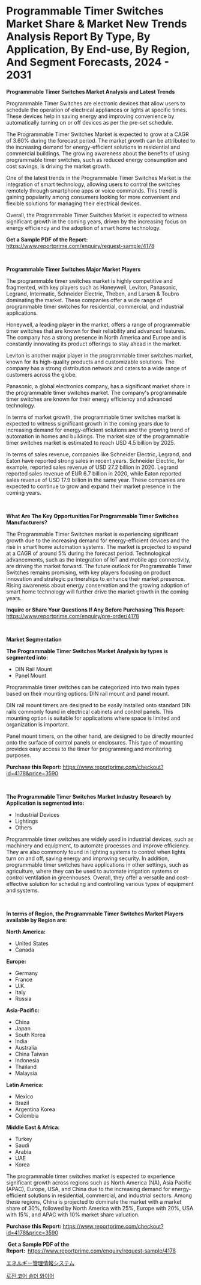 <p><h1>Programmable Timer Switches Market Share & Market New Trends Analysis Report By Type, By Application, By End-use, By Region, And Segment Forecasts, 2024 - 2031</h1></p><p><strong>Programmable Timer Switches Market Analysis and Latest Trends</strong></p>
<p><p>Programmable Timer Switches are electronic devices that allow users to schedule the operation of electrical appliances or lights at specific times. These devices help in saving energy and improving convenience by automatically turning on or off devices as per the pre-set schedule.</p><p>The Programmable Timer Switches Market is expected to grow at a CAGR of 3.60% during the forecast period. The market growth can be attributed to the increasing demand for energy-efficient solutions in residential and commercial buildings. The growing awareness about the benefits of using programmable timer switches, such as reduced energy consumption and cost savings, is driving the market growth.</p><p>One of the latest trends in the Programmable Timer Switches Market is the integration of smart technology, allowing users to control the switches remotely through smartphone apps or voice commands. This trend is gaining popularity among consumers looking for more convenient and flexible solutions for managing their electrical devices.</p><p>Overall, the Programmable Timer Switches Market is expected to witness significant growth in the coming years, driven by the increasing focus on energy efficiency and the adoption of smart home technology.</p></p>
<p><strong>Get a Sample PDF of the Report:&nbsp;</strong> <a href="https://www.reportprime.com/enquiry/request-sample/4178">https://www.reportprime.com/enquiry/request-sample/4178</a></p>
<p>&nbsp;</p>
<p><strong>Programmable Timer Switches Major Market Players</strong></p>
<p><p>The programmable timer switches market is highly competitive and fragmented, with key players such as Honeywell, Leviton, Panasonic, Legrand, Intermatic, Schneider Electric, Theben, and Larsen & Toubro dominating the market. These companies offer a wide range of programmable timer switches for residential, commercial, and industrial applications.</p><p>Honeywell, a leading player in the market, offers a range of programmable timer switches that are known for their reliability and advanced features. The company has a strong presence in North America and Europe and is constantly innovating its product offerings to stay ahead in the market.</p><p>Leviton is another major player in the programmable timer switches market, known for its high-quality products and customizable solutions. The company has a strong distribution network and caters to a wide range of customers across the globe.</p><p>Panasonic, a global electronics company, has a significant market share in the programmable timer switches market. The company's programmable timer switches are known for their energy efficiency and advanced technology.</p><p>In terms of market growth, the programmable timer switches market is expected to witness significant growth in the coming years due to increasing demand for energy-efficient solutions and the growing trend of automation in homes and buildings. The market size of the programmable timer switches market is estimated to reach USD 4.5 billion by 2025.</p><p>In terms of sales revenue, companies like Schneider Electric, Legrand, and Eaton have reported strong sales in recent years. Schneider Electric, for example, reported sales revenue of USD 27.2 billion in 2020. Legrand reported sales revenue of EUR 6.7 billion in 2020, while Eaton reported sales revenue of USD 17.9 billion in the same year. These companies are expected to continue to grow and expand their market presence in the coming years.</p></p>
<p>&nbsp;</p>
<p><strong>What Are The Key Opportunities For Programmable Timer Switches Manufacturers?</strong></p>
<p><p>The Programmable Timer Switches market is experiencing significant growth due to the increasing demand for energy-efficient devices and the rise in smart home automation systems. The market is projected to expand at a CAGR of around 5% during the forecast period. Technological advancements, such as the integration of IoT and mobile app connectivity, are driving the market forward. The future outlook for Programmable Timer Switches remains promising, with key players focusing on product innovation and strategic partnerships to enhance their market presence. Rising awareness about energy conservation and the growing adoption of smart home technology will further drive the market growth in the coming years.</p></p>
<p><strong>Inquire or Share Your Questions If Any Before Purchasing This Report:</strong> <a href="https://www.reportprime.com/enquiry/pre-order/4178">https://www.reportprime.com/enquiry/pre-order/4178</a></p>
<p>&nbsp;</p>
<p><strong>Market Segmentation</strong></p>
<p><strong>The Programmable Timer Switches Market Analysis by types is segmented into:</strong></p>
<p><ul><li>DIN Rail Mount</li><li>Panel Mount</li></ul></p>
<p><p>Programmable timer switches can be categorized into two main types based on their mounting options: DIN rail mount and panel mount. </p><p>DIN rail mount timers are designed to be easily installed onto standard DIN rails commonly found in electrical cabinets and control panels. This mounting option is suitable for applications where space is limited and organization is important. </p><p>Panel mount timers, on the other hand, are designed to be directly mounted onto the surface of control panels or enclosures. This type of mounting provides easy access to the timer for programming and monitoring purposes.</p></p>
<p><strong>Purchase this Report:&nbsp;</strong><a href="https://www.reportprime.com/checkout?id=4178&price=3590">https://www.reportprime.com/checkout?id=4178&price=3590</a></p>
<p>&nbsp;</p>
<p><strong>The Programmable Timer Switches Market Industry Research by Application is segmented into:</strong></p>
<p><ul><li>Industrial Devices</li><li>Lightings</li><li>Others</li></ul></p>
<p><p>Programmable timer switches are widely used in industrial devices, such as machinery and equipment, to automate processes and improve efficiency. They are also commonly found in lighting systems to control when lights turn on and off, saving energy and improving security. In addition, programmable timer switches have applications in other settings, such as agriculture, where they can be used to automate irrigation systems or control ventilation in greenhouses. Overall, they offer a versatile and cost-effective solution for scheduling and controlling various types of equipment and systems.</p></p>
<p>&nbsp;</p>
<p><strong>In terms of Region, the Programmable Timer Switches Market Players available by Region are:</strong></p>
<p>
    <p> <strong> North America: </strong>
        <ul>
            <li>United States</li>
            <li>Canada</li>
        </ul>
        </p> 
    <p> <strong> Europe: </strong>
        <ul>
            <li>Germany</li>
            <li>France</li>
            <li>U.K.</li>
            <li>Italy</li>
            <li>Russia</li>
        </ul>
        </p> 
    <p> <strong> Asia-Pacific: </strong>
        <ul>
            <li>China</li>
            <li>Japan</li>
            <li>South Korea</li>
            <li>India</li>
            <li>Australia</li>
            <li>China Taiwan</li>
            <li>Indonesia</li>
            <li>Thailand</li>
            <li>Malaysia</li>
        </ul>
        </p> 
    <p> <strong> Latin America: </strong>
        <ul>
            <li>Mexico</li>
            <li>Brazil</li>
            <li>Argentina Korea</li>
            <li>Colombia</li>
        </ul>
        </p> 
    <p> <strong> Middle East & Africa: </strong>
        <ul>
            <li>Turkey</li>
            <li>Saudi</li>
            <li>Arabia</li>
            <li>UAE</li>
            <li>Korea</li>
        </ul>
    </p>
    </p>
<p><p>The programmable timer switches market is expected to experience significant growth across regions such as North America (NA), Asia Pacific (APAC), Europe, USA, and China due to the increasing demand for energy-efficient solutions in residential, commercial, and industrial sectors. Among these regions, China is projected to dominate the market with a market share of 30%, followed by North America with 25%, Europe with 20%, USA with 15%, and APAC with 10% market share valuation.</p></p>
<p><strong>Purchase this Report: </strong><a href="https://www.reportprime.com/checkout?id=4178&price=3590">https://www.reportprime.com/checkout?id=4178&price=3590</a></p>
<p>&nbsp;<strong>Get a Sample PDF of the Report:&nbsp;&nbsp;</strong><a href="https://www.reportprime.com/enquiry/request-sample/4178">https://www.reportprime.com/enquiry/request-sample/4178</a></p>
<p><strong></strong></p>
<p><p><a href="https://github.com/nxboeu02965442/Market-Research-Report-List-1/blob/main/460967615008.md">エネルギー管理情報システム</a></p><p><a href="https://github.com/mpodehpw07370073/Market-Research-Report-List-1/blob/main/402115113949.md">로진 코어 솔더 와이어</a></p></p>
